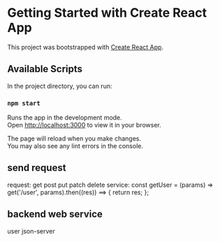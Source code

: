 # Getting Started with Create React App

This project was bootstrapped with [Create React App](https://github.com/facebook/create-react-app).

## Available Scripts

In the project directory, you can run:

### `npm start`

Runs the app in the development mode.\
Open [http://localhost:3000](http://localhost:3000) to view it in your browser.

The page will reload when you make changes.\
You may also see any lint errors in the console.

## send request 
request: get post put patch delete
service: const getUser = (params) => get('/user', params).then((res)) ==> {
  return res; 
};

## backend web service
user json-server
